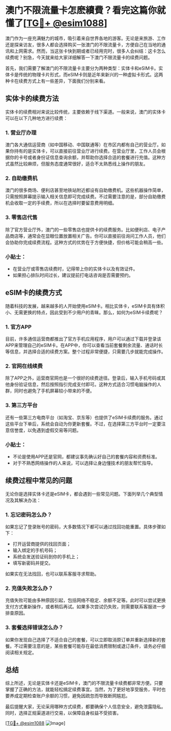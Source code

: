 # 澳门不限流量卡怎麽續費？看完这篇你就懂了[[TG💪+ @esim1088](https://t.me/s/esim1088)]

澳门作为一座充满魅力的城市，吸引着来自世界各地的游客。无论是来旅游、工作还是探亲访友，很多人都会选择购买一张澳门的不限流量卡，方便自己在当地的通讯和上网需求。然而，当这张卡快到期或者已经用完时，很多人会纠结：这卡怎么续费呢？别急，今天就来给大家详细解答一下澳门不限流量卡的续费问题。

首先，我们需要了解澳门的不限流量卡主要分为两种类型：实体卡和eSIM卡。实体卡是传统的物理卡片形式，而eSIM卡则是近年来新兴的一种虚拟卡形式。这两种卡在续费方式上有一些差异，下面我们分别来看。

## 实体卡的续费方法

实体卡的续费相对来说比较传统，主要依赖于线下渠道。一般来说，澳门的实体卡可以在以下几种地方进行续费：

### 1. 营业厅办理
澳门各大通信运营商（如中国移动、中国联通等）在市区内都有自己的营业厅。如果你持有的是实体卡，可以直接前往营业厅进行续费。在营业厅里，工作人员会根据你的卡号或者身份证信息查询余额，并帮助你选择合适的套餐进行充值。这种方式虽然比较麻烦，但服务态度通常很好，适合不太熟悉线上操作的朋友。

### 2. 自助缴费机
澳门的很多商场、便利店甚至地铁站附近都设有自助缴费机。这些机器操作简单，只需按照屏幕提示输入相关信息即可完成续费。不过需要注意的是，部分自助缴费机会收取一定的手续费，所以在选择时要留意费用明细。

### 3. 零售店代售
除了官方营业厅外，澳门的一些零售店也提供卡的续费服务。比如便利店、电子产品商店等，通常会在显眼位置放置相关广告。你可以直接前往询问工作人员，他们会协助你完成续费流程。这种方式的优势在于方便快捷，但价格可能会稍高一些。

### 小贴士：
- 在营业厅或零售店续费时，记得带上你的实体卡以及有效证件。
- 如果担心排队时间过长，建议提前打电话咨询是否需要预约。

## eSIM卡的续费方式

随着科技的发展，越来越多的人开始使用eSIM卡。相比实体卡，eSIM卡具有体积小、无需更换的特点，因此受到不少用户的青睐。那么，如何为eSIM卡续费呢？

### 1. 官方APP
目前，许多通信运营商都推出了官方手机应用程序，用户可以通过下载并登录该APP来管理自己的eSIM卡。在APP中，你可以查看当前套餐剩余流量、通话时长等信息，并选择合适的续费方案。整个过程非常便捷，只需要几步就能完成操作。

### 2. 官网在线续费
除了APP之外，运营商官网也是一个很好的续费途径。登录后，输入手机号码或其他身份验证信息，然后按照指引完成支付即可。这种方式适合习惯电脑操作的人群，同时也避免了手机屏幕较小带来的不便。

### 3. 第三方平台
还有一些第三方电商平台（如淘宝、京东等）也提供了eSIM卡续费的服务。通过这些平台下单后，系统会自动为你更新套餐。不过，在选择第三方平台时一定要注意信誉度，以免遇到虚假交易等问题。

### 小贴士：
- 不论是使用APP还是官网，都建议事先确认好自己的套餐内容和资费标准。
- 对于不熟悉网络操作的人来说，可以选择让身边懂技术的朋友帮忙指导。

## 续费过程中常见的问题

无论你是选择实体卡还是eSIM卡，都会遇到一些常见问题。下面列举几个典型情况及其解决办法：

### 1. 忘记密码怎么办？
如果忘记了登录账号的密码，大多数情况下都可以通过找回功能重置。具体步骤如下：
- 打开运营商提供的找回页面；
- 输入绑定的手机号码；
- 系统会发送验证码到你的手机上；
- 填写新密码并提交。

如果实在无法找回，也可以联系客服寻求帮助。

### 2. 充值失败怎么办？
充值失败可能由多种原因引起，包括网络不稳定、余额不足等。此时可以尝试更换支付方式重新操作，或者稍后再试。如果多次尝试仍失败，则需要联系客服进一步排查原因。

### 3. 套餐选择错误怎么办？
如果你发现自己选择了不适合自己的套餐，可以立即取消原订单并重新选择新的套餐。不过需要注意的是，某些套餐可能存在最低消费限制或退订条件，请务必仔细阅读相关规定。

## 总结

综上所述，无论是实体卡还是eSIM卡，澳门的不限流量卡续费都非常方便。只要掌握了正确的方法，就能轻松搞定续费事宜。当然，为了更好地享受服务，平时也要养成定期检查账户余额的习惯，避免因疏忽而导致断网尴尬。

最后提醒大家，无论采用哪种方式续费，都要确保个人信息安全，避免泄露隐私。同时，选择正规渠道进行交易，以保障自身权益不受损害。

[[TG💪+ @esim1088](https://t.me/s/esim1088) ![Image](https://i.postimg.cc/4NQfJmqS/Snipaste-2025-05-13-00-14-12.png)]